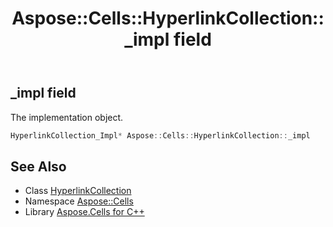 ﻿---
title: Aspose::Cells::HyperlinkCollection::_impl field
linktitle: _impl
second_title: Aspose.Cells for C++ API Reference
description: 'Aspose::Cells::HyperlinkCollection::_impl field. The implementation object in C++.'
type: docs
weight: 1100
url: /cpp/aspose.cells/hyperlinkcollection/_impl/
---
## _impl field


The implementation object.

```cpp
HyperlinkCollection_Impl* Aspose::Cells::HyperlinkCollection::_impl
```

## See Also

* Class [HyperlinkCollection](../)
* Namespace [Aspose::Cells](../../)
* Library [Aspose.Cells for C++](../../../)

